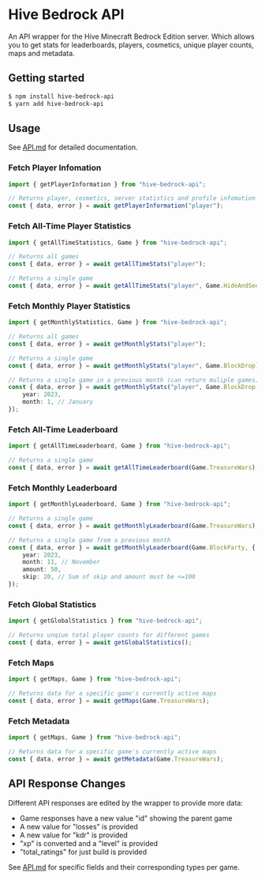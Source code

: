 # Hive Bedrock API

An API wrapper for the Hive Minecraft Bedrock Edition server. Which allows you to get stats for leaderboards, players, cosmetics, unique player counts, maps and metadata.

## Getting started

```bash
$ npm install hive-bedrock-api
$ yarn add hive-bedrock-api
```

## Usage

See [API.md](docs/API.md) for detailed documentation.

### Fetch Player Infomation

```ts
import { getPlayerInformation } from "hive-bedrock-api";

// Returns player, cosmetics, server statistics and profile infomation
const { data, error } = await getPlayerInformation("player");
```

### Fetch All-Time Player Statistics

```ts
import { getAllTimeStatistics, Game } from "hive-bedrock-api";

// Returns all games
const { data, error } = await getAllTimeStats("player");

// Returns a single game
const { data, error } = await getAllTimeStats("player", Game.HideAndSeek);
```

### Fetch Monthly Player Statistics

```ts
import { getMonthlyStatistics, Game } from "hive-bedrock-api";

// Returns all games
const { data, error } = await getMonthlyStats("player");

// Returns a single game
const { data, error } = await getMonthlyStats("player", Game.BlockDrop);

// Returns a single game in a previous month (can return muliple games)
const { data, error } = await getMonthlyStats("player", Game.BlockDrop, {
    year: 2023,
    month: 1, // January
});
```

### Fetch All-Time Leaderboard

```ts
import { getAllTimeLeaderboard, Game } from "hive-bedrock-api";

// Returns a single game
const { data, error } = await getAllTimeLeaderboard(Game.TreasureWars);
```

### Fetch Monthly Leaderboard

```ts
import { getMonthlyLeaderboard, Game } from "hive-bedrock-api";

// Returns a single game
const { data, error } = await getMonthlyLeaderboard(Game.TreasureWars);

// Returns a single game from a previous month
const { data, error } = await getMonthlyLeaderboard(Game.BlockParty, {
    year: 2023,
    month: 11, // November
    amount: 50,
    skip: 20, // Sum of skip and amount must be <=100
});
```

### Fetch Global Statistics

```ts
import { getGlobalStatistics } from "hive-bedrock-api";

// Returns unqiue total player counts for different games
const { data, error } = await getGlobalStatistics();
```

### Fetch Maps

```ts
import { getMaps, Game } from "hive-bedrock-api";

// Returns data for a specific game's currently active maps
const { data, error } = await getMaps(Game.TreasureWars);
```

### Fetch Metadata

```ts
import { getMaps, Game } from "hive-bedrock-api";

// Returns data for a specific game's currently active maps
const { data, error } = await getMetadata(Game.TreasureWars);
```

## API Response Changes

Different API responses are edited by the wrapper to provide more data:

-   Game responses have a new value "id" showing the parent game
-   A new value for "losses" is provided
-   A new value for "kdr" is provided
-   "xp" is converted and a "level" is provided
-   "total_ratings" for just build is provided

See [API.md](docs/API.md#game-statistics-types) for specific fields and their corresponding types per game.
